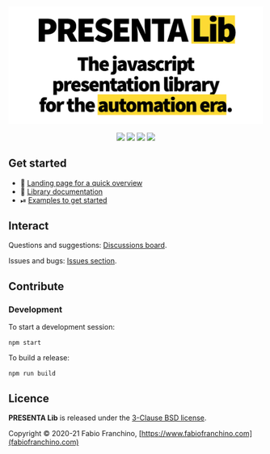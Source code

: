 
![PRESENTA Lib](cover.png)


<p align="center">
	<img src="https://img.shields.io/npm/v/@presenta/lib"/>
	<img src="https://badgen.net/github/release/presenta-software/presenta-lib"/>
	<img src="https://badgen.net/github/stars/presenta-software/presenta-lib"/>
	<a href="https://standardjs.com"><img src="https://img.shields.io/badge/code_style-standard-brightgreen.svg"/></a>
</p>




## Get started

- 🚀 [Landing page for a quick overview](https://www.presenta.cc/lib)
- 📃 [Library documentation](https://lib.presenta.cc/)
- ⏯ [Examples to get started](examples.md)



## Interact

Questions and suggestions: [Discussions board](https://github.com/presenta-software/presenta-lib/discussions).

Issues and bugs: [Issues section](https://github.com/presenta-software/presenta-lib/issues).


## Contribute

### Development

To start a development session:

	npm start

To build a release:

	npm run build

## Licence

**PRESENTA Lib** is released under the [3-Clause BSD license](LICENSE).

Copyright © 2020-21 Fabio Franchino, [https://www.fabiofranchino.com](fabiofranchino.com)
